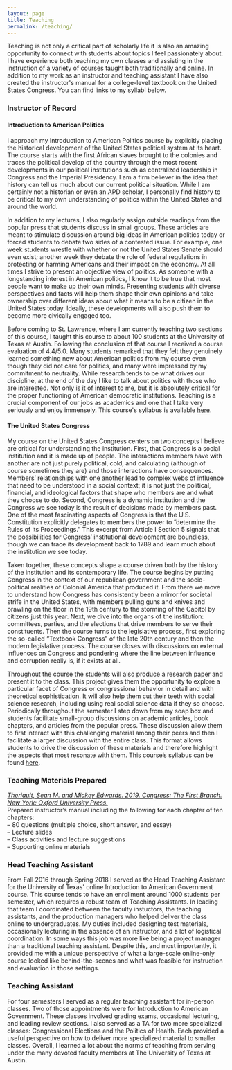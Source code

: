 ```yaml
---
layout: page
title: Teaching
permalink: /teaching/
---
```

Teaching is not only a critical part of scholarly life it is also an amazing opportunity to connect with students about topics I feel passionately about. I have experience both teaching my own classes and assisting in the instruction of a variety of courses taught both traditionally and online. In addition to my work as an instructor and teaching assistant I have also created the instructor's manual for a college-level textbook on the United States Congress. You can find links to my syllabi below.

### Instructor of Record<br>
#### Introduction to American Politics<br>
I approach my Introduction to American Politics course by explicitly placing the historical development of the United States political system at its heart. The course starts with the first African slaves brought to the colonies and traces the political develop of the country through the most recent developments in our political institutions such as centralized leadership in Congress and the Imperial Presidency. I am a firm believer in the idea that history can tell us much about our current political situation. While I am certainly not a historian or even an APD scholar, I personally find history to be critical to my own understanding of politics within the United States and around the world.

In addition to my lectures, I also regularly assign outside readings from the popular press that students discuss in small groups. These articles are meant to stimulate discussion around big ideas in American politics today or forced students to debate two sides of a contested issue. For example, one week students wrestle with whether or not the United States Senate should even exist; another week they debate the role of federal regulations in protecting or harming Americans and their impact on the economy. At all times I strive to present an objective view of politics. As someone with a longstanding interest in American politics, I know it to be true that most people want to make up their own minds. Presenting students with diverse perspectives and facts will help them shape their own opinions and take ownership over different ideas about what it means to be a citizen in the United States today. Ideally, these developments will also push them to become more civically engaged too.

Before coming to St. Lawrence, where I am currently teaching two sections of this course, I taught this course to about 100 students at the University of Texas at Austin. Following the conclusion of that course I received a course evaluation of 4.4/5.0. Many students remarked that they felt they genuinely learned something new about American politics from my course even though they did not care for politics, and many were impressed by my commitment to neutrality. While research tends to be what drives our discipline, at the end of the day I like to talk about politics with those who are interested. Not only is it of interest to me, but it is absolutely critical for the proper functioning of American democratic institutions. Teaching is a crucial component of our jobs as academics and one that I take very seriously and enjoy immensely. This course's syllabus is available [here](/syllabi/GOVT_103_01.pdf).

#### The United States Congress<br>
My course on the United States Congress centers on two concepts I believe are critical for understanding the institution. First, that Congress is a social institution and it is made up of people. The interactions members have with another are not just purely political, cold, and calculating (although of course sometimes they are) and those interactions have consequences. Members’ relationships with one another lead to complex webs of influence that need to be understood in a social context; it is not just the political, financial, and ideological factors that shape who members are and what they choose to do. Second, Congress is a dynamic institution and the Congress we see today is the result of decisions made by members past. One of the most fascinating aspects of Congress is that the U.S. Constitution explicitly delegates to members the power to “determine the Rules of its Proceedings.” This excerpt from Article I Section 5 signals that the possibilities for Congress’ institutional development are boundless, though we can trace its development back to 1789 and learn much about the institution we see today.

Taken together, these concepts shape a course driven both by the history of the institution and its contemporary life. The course begins by putting Congress in the context of our republican government and the socio-political realities of Colonial America that produced it. From there we move to understand how Congress has consistently been a mirror for societal strife in the United States, with members pulling guns and knives and brawling on the floor in the 19th century to the storming of the Capitol by citizens just this year. Next, we dive into the organs of the institution: committees, parties, and the elections that drive members to serve their constituents. Then the course turns to the legislative process, first exploring the so-called “Textbook Congress” of the late 20th century and then the modern legislative process. The course closes with discussions on external influences on Congress and pondering where the line between influence and corruption really is, if it exists at all.

Throughout the course the students will also produce a research paper and present it to the class. This project gives them the opportunity to explore a particular facet of Congress or congressional behavior in detail and with theoretical sophistication. It will also help them cut their teeth with social science research, including using real social science data if they so choose. Periodically throughout the semester I step down from my soap box and students facilitate small-group discussions on academic articles, book chapters, and articles from the popular press. These discussion allow them to first interact with this challenging material among their peers and then I facilitate a larger discussion with the entire class. This format allows students to drive the discussion of these materials and therefore highlight the aspects that most resonate with them. This course’s syllabus can be found [here](/syllabi/GOVT_309.pdf).

### Teaching Materials Prepared<br>
*[Theriault, Sean M. and Mickey Edwards. 2019. Congress: The First Branch. New York: Oxford University Press.](https://global.oup.com/ushe/product/congress-9780199811304?cc=us&lang=en&)*<br>
Prepared instructor’s manual including the following for each chapter of ten chapters:<br>
– 80 questions (multiple choice, short answer, and essay)<br>
– Lecture slides<br>
– Class activities and lecture suggestions<br>
– Supporting online materials<br>

### Head Teaching Assistant <br>
From Fall 2016 through Spring 2018 I served as the Head Teaching Assistant for the University of Texas' online Introduction to American Government course. This course tends to have an enrollment around 1000 students per semester, which requires a robust team of Teaching Assistants. In leading that team I coordinated between the faculty instuctors, the teaching assistants, and the production managers who helped deliver the class online to undergraduates. My duties included designing test materials, occasionally lecturing in the absence of an instructor, and a lot of logistical coordination. In some ways this job was more like being a project manager than a traditional teaching assistant. Despite this, and most importantly, it provided me with a unique perspective of what a large-scale online-only course looked like behind-the-scenes and what was feasible for instruction and evaluation in those settings.

### Teaching Assistant <br>
For four semesters I served as a regular teaching assistant for in-person classes. Two of those appointments were for Introduction to American Government. These classes involved grading exams, occasional lecturing, and leading review sections. I also served as a TA for two more specialized classes: Congressional Elections and the Politics of Health. Each provided a useful perspective on how to deliver more specialized material to smaller classes. Overall, I learned a lot about the norms of teaching from serving under the many devoted faculty members at The University of Texas at Austin.
